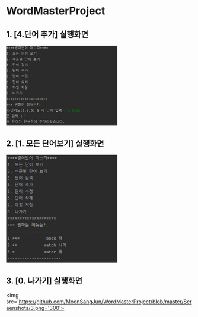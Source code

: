 # WordMasterProject

## 1. [4.단어 추가] 실행화면


<img src='https://github.com/MoonSangJun/WordMasterProject/blob/master/Screenshots/1.png'
width='300'>

## 2. [1. 모든 단어보기] 실행화면

<img src='https://github.com/MoonSangJun/WordMasterProject/blob/master/Screenshots/2.png'
width='300'>

## 3. [0. 나가기] 실행화면

<img src='https://github.com/MoonSangJun/WordMasterProject/blob/master/Screenshots/3.png='300'>
